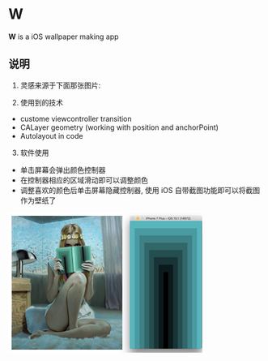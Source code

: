 W
=


**W** is a iOS wallpaper making app

## 说明
1. 灵感来源于下面那张图片:

2. 使用到的技术
  * custome viewcontroller transition
  * CALayer geometry (working with position and anchorPoint)
  * Autolayout in code

3. 软件使用
  * 单击屏幕会弹出颜色控制器
  * 在控制器相应的区域滑动即可以调整颜色
  * 调整喜欢的颜色后单击屏幕隐藏控制器, 使用 iOS 自带截图功能即可以将截图作为壁纸了

![](https://raw.githubusercontent.com/liaa/W/master/inspiration.png)
